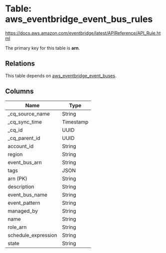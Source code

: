 # Table: aws_eventbridge_event_bus_rules

https://docs.aws.amazon.com/eventbridge/latest/APIReference/API_Rule.html

The primary key for this table is **arn**.

## Relations

This table depends on [aws_eventbridge_event_buses](aws_eventbridge_event_buses.md).

## Columns

| Name          | Type          |
| ------------- | ------------- |
|_cq_source_name|String|
|_cq_sync_time|Timestamp|
|_cq_id|UUID|
|_cq_parent_id|UUID|
|account_id|String|
|region|String|
|event_bus_arn|String|
|tags|JSON|
|arn (PK)|String|
|description|String|
|event_bus_name|String|
|event_pattern|String|
|managed_by|String|
|name|String|
|role_arn|String|
|schedule_expression|String|
|state|String|